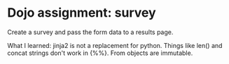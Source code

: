 # Dojo assignment: survey

Create a survey and pass the form data to a results page.

What I learned:
jinja2 is not a replacement for python. Things like len() and concat strings don't work in {%%}.
From objects are immutable.